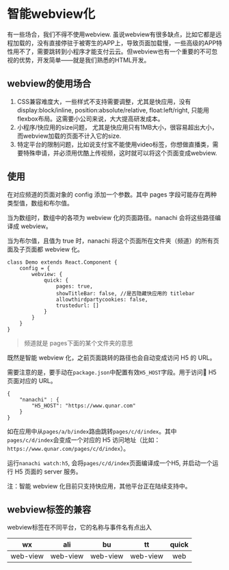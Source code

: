 # 智能webview化

有一些场合，我们不得不使用webview. 虽说webview有很多缺点，比如它都是远程加载的，没有直接停驻于被寄生的APP上，导致页面加载慢，一些高级的APP特性用不了，需要跳转到小程序才能支付云云。但webview也有一个重要的不可忽视的优势，开发简单——就是我们熟悉的HTML开发。

## webview的使用场合

1. CSS兼容难度大，一些样式不支持需要调整，尤其是快应用，没有display:block/inline, position:absolute/relative, float:left/right,  只能用flexbox布局。这需要小公司来说，大大提高研发成本。
2. 小程序/快应用的size问题， 尤其是快应用只有1MB大小，很容易超出大小，而webview加载的页面不计入它的size.
3. 特定平台的限制问题，比如说支付宝不能使用video标签，你想做直播类，需要特殊申请，并必须用优酷上传视频，这时就可以将这个页面变成webview.

## 使用

在对应频道的页面对象的 config 添加一个参数。其中 pages 字段可能存在两种类型值，数组和布尔值。

当为数组时，数组中的各项为 webview 化的页面路径。nanachi 会将这些路径编译成 webview。

当为布尔值，且值为 true 时，nanachi 将这个页面所在文件夹（频道）的所有页面及子页面都 webview 化。


```
class Demo extends React.Component {
    config = {
        webview: {
            quick: {
                pages: true,  
                showTitleBar: false, //是否隐藏快应用的 titlebar
                allowthirdpartycookies: false,
                trustedurl: []
            }
        }
    }
}
```

>  频道就是 pages下面的某个文件夹的意思


既然是智能 webview 化，之前页面跳转的路径也会自动变成访问 H5 的 URL。


需要注意的是，要手动在`package.json`中配置有效`H5_HOST`字段。用于访问 H5 页面对应的 URL。

```
{
    "nanachi" : {
        "H5_HOST": "https://www.qunar.com"
    }
}
```

如在应用中从`pages/a/b/index`路由跳转`pages/c/d/index`。其中`pages/c/d/index`会变成一个对应的 H5 访问地址（比如：`https://www.qunar.com/pages/c/d/index`）。

运行`nanachi watch:h5`, 会将`pages/c/d/index`页面编译成一个H5, 并启动一个运行 H5 页面的 server 服务。

注：智能 webview 化目前只支持快应用，其他平台正在陆续支持中。


## webview标签的兼容

webview标签在不同平台，它的名称与事件名有点出入

|wx	    |ali    |	  bu   |tt | quick  |
|:-----:|:------:|:------:|:------:|:-------:|
|web-view| web-view|web-view|web-view  |web |
